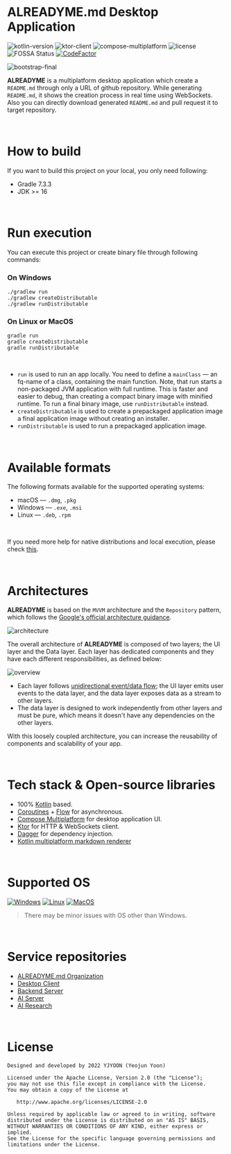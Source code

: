 <h1>ALREADYME.md Desktop Application</h1>

<p>

![kotlin-version](https://img.shields.io/badge/kotlin-1.6.10-A97BFF)
![ktor-client](https://img.shields.io/badge/ktor-client-5675DF)
![compose-multiplatform](https://img.shields.io/badge/compose-multiplatform-32A579)
![license](https://img.shields.io/badge/License-Apache2.0-brightgreen)
![FOSSA Status](https://app.fossa.com/api/projects/custom%2B33996%2Fgithub.com%2Freadme-generator%2Falreadyme-desktop.svg?type=shield)
[![CodeFactor](https://www.codefactor.io/repository/github/readme-generator/alreadyme-desktop/badge)](https://www.codefactor.io/repository/github/readme-generator/alreadyme-desktop)

![bootstrap-final](https://user-images.githubusercontent.com/72238126/196931823-b15f32a4-a63b-4fab-a25b-27a2449e688e.gif)

**ALREADYME** is a multiplatform desktop application which create a `README.md` through only a URL of github repository. While generating `README.md`, it shows the creation process in real time using WebSockets. Also you can directly download generated `README.md` and pull request it to target repository.

</p>

<br>

# How to build

If you want to build this project on your local, you only need following:

- Gradle 7.3.3
- JDK >= 16

<br>

# Run execution

You can execute this project or create binary file through following commands:

### On Windows
```shell
./gradlew run
./gradlew createDistributable
./gradlew runDistributable
```

### On Linux or MacOS
```shell
gradle run
gradle createDistributable
gradle runDistributable
```

<br>

- `run` is used to run an app locally. You need to define a `mainClass` — an fq-name of a class, containing the main function. Note, that run starts a non-packaged JVM application with full runtime. This is faster and easier to debug, than creating a compact binary image with minified runtime. To run a final binary image, use `runDistributable` instead.
- `createDistributable` is used to create a prepackaged application image a final application image without creating an installer.
- `runDistributable` is used to run a prepackaged application image.

<br>

# Available formats

The following formats available for the supported operating systems:

- macOS — `.dmg`, `.pkg`
- Windows — `.exe`, `.msi`
- Linux — `.deb`, `.rpm`

<br>

If you need more help for native distributions and local execution, please check [this](https://github.com/JetBrains/compose-jb/tree/master/tutorials/Native_distributions_and_local_execution).

<br>

# Architectures

**ALREADYME** is based on the `MVVM` architecture and the `Repository` pattern, which follows the [Google's official architecture guidance](https://developer.android.com/topic/architecture).

![architecture](https://user-images.githubusercontent.com/72238126/197008077-9c867968-20a7-4cb0-8fe4-900dc989a6db.png)

The overall architecture of **ALREADYME** is composed of two layers; the UI layer and the Data layer. Each layer has dedicated components and they have each different responsibilities, as defined below:

![overview](https://github.com/skydoves/Pokedex/raw/main/figure/figure1.png)

- Each layer follows [unidirectional event/data flow](https://developer.android.com/topic/architecture/ui-layer#udf); the UI layer emits user events to the data layer, and the data layer exposes data as a stream to other layers.
- The data layer is designed to work independently from other layers and must be pure, which means it doesn't have any dependencies on the other layers.

With this loosely coupled architecture, you can increase the reusability of components and scalability of your app.

<br>

# Tech stack & Open-source libraries
- 100% [Kotlin](https://kotlinlang.org/) based.
- [Coroutines](https://github.com/Kotlin/kotlinx.coroutines) + [Flow](https://kotlin.github.io/kotlinx.coroutines/kotlinx-coroutines-core/kotlinx.coroutines.flow/) for asynchronous.
- [Compose Multiplatform](https://github.com/JetBrains/compose-jb) for desktop application UI.
- [Ktor](https://github.com/ktorio/ktor) for HTTP & WebSockets client.
- [Dagger](https://github.com/google/dagger) for dependency injection.
- [Kotlin multiplatform markdown renderer](https://github.com/mikepenz/multiplatform-markdown-renderer)

<br>

# Supported OS
[![Windows](https://img.shields.io/badge/Windows-blue?&logo=windows)]()
[![Linux](https://img.shields.io/badge/Linux-purple?&logo=ubuntu&logoColor=white)]()
[![MacOS](https://img.shields.io/badge/MacOS-black?&logo=macos)]()

> There may be minor issues with OS other than Windows.

<br>

# Service repositories

- [ALREADYME.md Organization](https://github.com/readme-generator)
- [Desktop Client](https://github.com/readme-generator/alreadyme-desktop)
- [Backend Server](https://github.com/readme-generator/alreadyme-backend)
- [AI Server](https://github.com/readme-generator/alreadyme-ai-serving)
- [AI Research](https://github.com/readme-generator/alreadyme-ai-research)


<br>

# License
```
Designed and developed by 2022 YJYOON (Yeojun Yoon)

Licensed under the Apache License, Version 2.0 (the "License");
you may not use this file except in compliance with the License.
You may obtain a copy of the License at

   http://www.apache.org/licenses/LICENSE-2.0

Unless required by applicable law or agreed to in writing, software
distributed under the License is distributed on an "AS IS" BASIS,
WITHOUT WARRANTIES OR CONDITIONS OF ANY KIND, either express or implied.
See the License for the specific language governing permissions and
limitations under the License.
```
